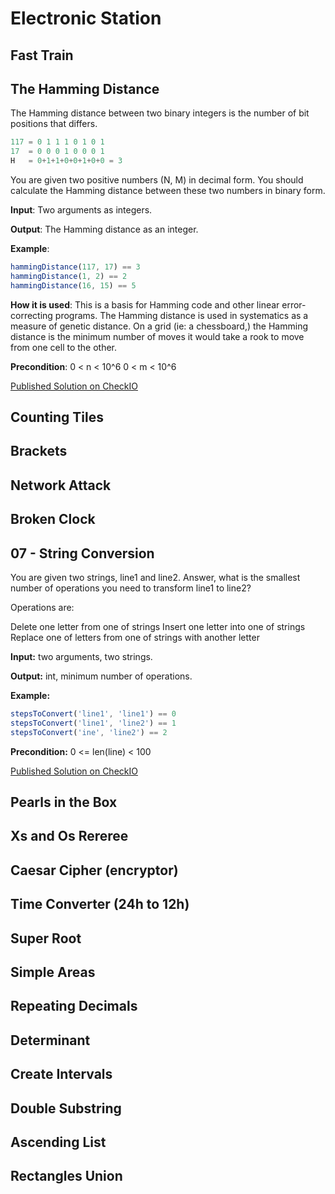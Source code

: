 # Electronic Station

## Fast Train

## The Hamming Distance

The Hamming distance between two binary integers is the number of bit positions that differs.

```js
117 = 0 1 1 1 0 1 0 1
17  = 0 0 0 1 0 0 0 1
H   = 0+1+1+0+0+1+0+0 = 3
```

You are given two positive numbers (N, M) in decimal form. You should calculate the Hamming distance between these two numbers in binary form.

**Input**: Two arguments as integers.

**Output**: The Hamming distance as an integer.

**Example**:

```js
hammingDistance(117, 17) == 3
hammingDistance(1, 2) == 2
hammingDistance(16, 15) == 5
```

**How it is used**: This is a basis for Hamming code and other linear error-correcting programs. The Hamming distance is used in systematics as a measure of genetic distance. On a grid (ie: a chessboard,) the Hamming distance is the minimum number of moves it would take a rook to move from one cell to the other.

**Precondition**:
0 < n < 10^6
0 < m < 10^6

[Published Solution on CheckIO](https://js.checkio.org/mission/hamming-distance/publications/BenMerch/js-node/lot-of-cleanup-needed/)

## Counting Tiles

## Brackets

## Network Attack

## Broken Clock

## 07 - String Conversion

You are given two strings, line1 and line2. Answer, what is the smallest number of operations you need to transform line1 to line2?

Operations are:

Delete one letter from one of strings
Insert one letter into one of strings
Replace one of letters from one of strings with another letter

**Input:** two arguments, two strings.

**Output:** int, minimum number of operations.

**Example:**

```js
stepsToConvert('line1', 'line1') == 0
stepsToConvert('line1', 'line2') == 1
stepsToConvert('ine', 'line2') == 2
```

**Precondition:** 0 <= len(line) < 100

[Published Solution on CheckIO](https://js.checkio.org/mission/short-string-conversion/publications/BenMerch/js-node/im-still-not-sure-they-are-testing-all-edge-cases-i-feel-like-the-inverse-of-the-big-else-if-would-fail-but-im-not-checking-it-at-this-moment-in-time/)

## Pearls in the Box

## Xs and Os Rereree

## Caesar Cipher (encryptor)

## Time Converter (24h to 12h)

## Super Root

## Simple Areas

## Repeating Decimals

## Determinant

## Create Intervals

## Double Substring

## Ascending List

## Rectangles Union
